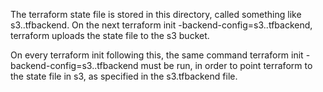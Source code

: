 The terraform state file is stored in this directory, called something like s3..tfbackend. 
On the next terraform init -backend-config=s3..tfbackend, terraform uploads the state file to the s3 bucket.

On every terraform init following this, the same command terraform init -backend-config=s3.<region>.tfbackend must be run, 
  in order to point terraform to the state file in s3, as specified in the s3.tfbackend file.
